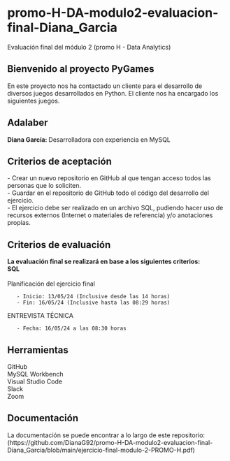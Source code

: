 # promo-H-DA-modulo2-evaluacion-final-Diana_Garcia

Evaluación final del módulo 2 (promo H - Data Analytics)

<h2>Bienvenido al proyecto PyGames</h2> En este proyecto nos ha contactado un cliente para el desarrollo de diversos juegos desarrollados en Python. El cliente nos ha encargado los siguientes juegos.


<h2>Adalaber</h2>
<b> Diana García: </b> Desarrolladora con experiencia en MySQL </br>

<h2> Criterios de aceptación</h2>
- Crear un nuevo repositorio en GitHub al que tengan acceso todos las personas que lo soliciten.</b></br>
- Guardar en el repositorio de GitHub todo el código del desarrollo del ejercicio.</b></br>
- El ejercicio debe ser realizado en un archivo SQL, pudiendo hacer uso de recursos externos (Internet o materiales de referencia) y/o anotaciones propias.</b></br>

<h2> Criterios de evaluación</h2>
<b> La evaluación final se realizará en base a los siguientes criterios:</b></br>
<b>SQL</b></br>
<b- Dominar las queries básicas: SELECT; UPDATE; DELETE; INSERT *.</b></br>
<b- Dominar las funciones groupby, where y `having``. *
<b- Dominar el uso de joins (incluyendo union y `union all``)*
<b- Dominar el uso de subconsultas. *
<b- Dominar el uso de las subconsultas correlacionadas
<b- CTE’s

<h2> Planificación del ejercicio final</h2>

       - Inicio: 13/05/24 (Inclusive desde las 14 horas)
       - Fin: 16/05/24 (Inclusive hasta las 08:29 horas)

ENTREVISTA TÉCNICA 
      
       - Fecha: 16/05/24 a las 08:30 horas

<h2>Herramientas</h2>
GitHub </br>
MySQL Workbench </br>
Visual Studio Code </br>
Slack </br>
Zoom </br>


<h2>Documentación</h1>
La documentación se puede encontrar a lo largo de este repositorio:</br>
(https://github.com/DianaG92/promo-H-DA-modulo2-evaluacion-final-Diana_Garcia/blob/main/ejercicio-final-modulo-2-PROMO-H.pdf)

